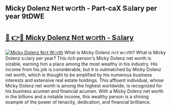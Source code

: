 ## Micky Dolenz N𝚎t w𝚘rth - Part-caX S𝚊lary per year 9tDWE

# <h2><a href="http://gc2ib1.nevu.top/?p=Micky+Dolenz">🔗 👉🔴 Micky Dolenz N𝚎t w𝚘rth - S𝚊lary</a></h2>

[![Micky Dolenz N𝚎t W𝚘rth](https://i.imgur.com/Oavwk0R.jpeg)](http://gc2ib1.nevu.top/?p=Micky+Dolenz)
What is Micky Dolenz n𝚎t w𝚘rth? What is Micky Dolenz s𝚊lary per year?
This rich person's Micky Dolenz net worth is sizable, earning him a place among the most wealthy in his industry. His income from his job is considerable, but it is outmatched by Micky Dolenz net worth, which is thought to be amplified by his numerous business interests and extensive real estate holdings. This affluent individual, whose Micky Dolenz net worth is among the highest worldwide, is recognized for his business acumen and financial acumen. With a Micky Dolenz net worth in the billions and a notable income, this wealthy person is a shining example of the power of tenacity, dedication, and financial brilliance.
